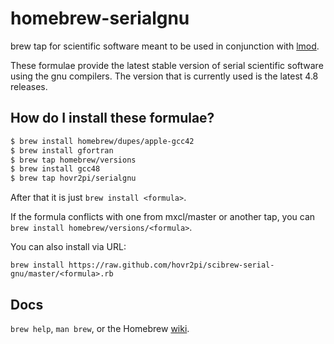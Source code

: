 homebrew-serialgnu
=================
brew tap for scientific software meant to be used in conjunction with [lmod][].

These formulae provide the latest stable version of serial scientific software using the gnu compilers.
The version that is currently used is the latest 4.8 releases. 

How do I install these formulae?
--------------------------------
```bash
$ brew install homebrew/dupes/apple-gcc42
$ brew install gfortran
$ brew tap homebrew/versions
$ brew install gcc48
$ brew tap hovr2pi/serialgnu 
```
After that it is just `brew install <formula>`.


If the formula conflicts with one from mxcl/master or another tap, you can `brew install homebrew/versions/<formula>`.

You can also install via URL:

```
brew install https://raw.github.com/hovr2pi/scibrew-serial-gnu/master/<formula>.rb
```

Docs
----
`brew help`, `man brew`, or the Homebrew [wiki][].

[wiki]:http://wiki.github.com/mxcl/homebrew
[lmod]:http://sourceforge.net/projects/lmod
